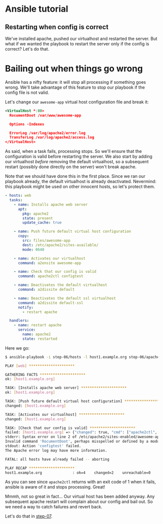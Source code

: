 Ansible tutorial
================

Restarting when config is correct
------------------------------

We've installed apache, pushed our virtualhost and restarted the server.
But what if we wanted the playbook to restart the server only if the config is correct?
Let's do that.

# Bailing out when things go wrong

Ansible has a nifty feature: it will stop all processing if something goes wrong. 
We'll take advantage of this feature to stop our playbook if the config file is not 
valid.

Let's change our `awesome-app` virtual host configuration file and break it:

```xml
<VirtualHost *:80>
  RocumentDoot /var/www/awesome-app

  Options -Indexes

  ErrorLog /var/log/apache2/error.log
  TransferLog /var/log/apache2/access.log
</VirtualHost>
```

As said, when a task fails, processing stops. So we'll ensure that the
configuration is valid before restarting the server. We also start by adding
our  virtualhost _before_ removing the default virtualhost, so a subsequent
restart (possibly done directly on the server) won't break apache.

Note that we should have done this in the first place. Since we ran our
playbook already, the default virtualhost is already deactivated. Nevermind:
this playbook might be used on other innocent hosts, so let's protect them.

```yaml
- hosts: web
  tasks:
    - name: Installs apache web server
      apt:
        pkg: apache2
        state: present
        update_cache: true

    - name: Push future default virtual host configuration
      copy:
        src: files/awesome-app
        dest: /etc/apache2/sites-available/
        mode: 0640

    - name: Activates our virtualhost
      command: a2ensite awesome-app

    - name: Check that our config is valid
      command: apache2ctl configtest

    - name: Deactivates the default virtualhost
      command: a2dissite default

    - name: Deactivates the default ssl virtualhost
      command: a2dissite default-ssl
      notify:
        - restart apache

  handlers:
    - name: restart apache
      service:
        name: apache2
        state: restarted
```

Here we go:

```bash
$ ansible-playbook -i step-06/hosts -l host1.example.org step-06/apache.yml

PLAY [web] ********************* 

GATHERING FACTS ********************* 
ok: [host1.example.org]

TASK: [Installs apache web server] ********************* 
ok: [host1.example.org]

TASK: [Push future default virtual host configuration] ********************* 
changed: [host1.example.org]

TASK: [Activates our virtualhost] ********************* 
changed: [host1.example.org]

TASK: [Check that our config is valid] ********************* 
failed: [host1.example.org] => {"changed": true, "cmd": ["apache2ctl", "configtest"], "delta": "0:00:00.045046", "end": "2013-03-08 16:09:32.002063", "rc": 1, "start": "2013-03-08 16:09:31.957017"}
stderr: Syntax error on line 2 of /etc/apache2/sites-enabled/awesome-app:
Invalid command 'RocumentDoot', perhaps misspelled or defined by a module not included in the server configuration
stdout: Action 'configtest' failed.
The Apache error log may have more information.

FATAL: all hosts have already failed -- aborting

PLAY RECAP ********************* 
host1.example.org              : ok=4    changed=2    unreachable=0    failed=1    
```

As you can see since `apache2ctl` returns with an exit code of 1 when it fails, ansible is 
aware of it and stops processing. Great!

Mmmh, not so great in fact... Our virtual host has been added anyway. Any subsequent 
apache restart will complain about our config and bail out. So we need a way to catch 
failures and revert back.

Let's do that in [step-07](https://github.com/leucos/ansible-tuto/tree/master/step-07).
